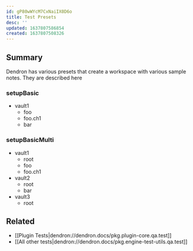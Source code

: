 ```yaml
---
id: gP80wWYcM7CxNaiIX0D6o
title: Test Presets
desc: ''
updated: 1637807586854
created: 1637807508326
---
```


## Summary

Dendron has various presets that create a workspace with various sample notes. They are described here

### setupBasic
- vault1
  - foo
  - foo.ch1
  - bar

### setupBasicMulti

- vault1
  - root
  - foo
  - foo.ch1
- vault2
  - root
  - bar
- vault3
  - root


## Related
- [[Plugin Tests|dendron://dendron.docs/pkg.plugin-core.qa.test]]
- [[All other tests|dendron://dendron.docs/pkg.engine-test-utils.qa.test]]